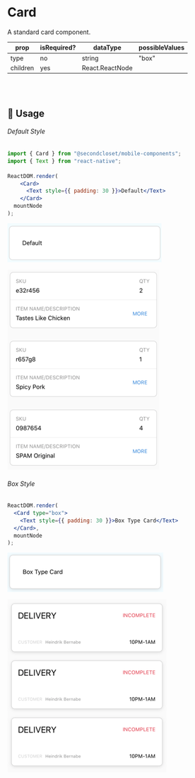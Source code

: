 # Card

A standard card component.

| prop     | isRequired? | dataType        | possibleValues |
| -------- | ----------- | --------------- | -------------- |
| type     | no          | string          | "box"          |
| children | yes         | React.ReactNode |                |

<br/>
<br/>

## 🔨 Usage

###### Default Style

```jsx
import { Card } from "@secondcloset/mobile-components";
import { Text } from "react-native";

ReactDOM.render(
    <Card>
      <Text style={{ padding: 30 }}>Default</Text>
    </Card>
  mountNode
);
```

![Default Card](https://github.com/SecondCloset/mobile-components/blob/master/docs/images/Card/card_default.png?raw=true)

![Default Cards Group](https://github.com/SecondCloset/mobile-components/blob/master/docs/images/Card/styled_cards_default.png?raw=true)

###### Box Style

```jsx
ReactDOM.render(
  <Card type="box">
    <Text style={{ padding: 30 }}>Box Type Card</Text>
  </Card>,
  mountNode
);
```

![Card With Shadow](https://github.com/SecondCloset/mobile-components/blob/master/docs/images/Card/card_box.png?raw=true)

![Box Cards Group](https://github.com/SecondCloset/mobile-components/blob/master/docs/images/Card/styled_cards_box.png?raw=true)
